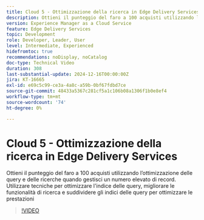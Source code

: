 ```yaml
---
title: Cloud 5 - Ottimizzazione della ricerca in Edge Delivery Services
description: Ottieni il punteggio del faro a 100 acquisti utilizzando l’ottimizzazione delle query e delle ricerche quando gestisci un numero elevato di record.
version: Experience Manager as a Cloud Service
feature: Edge Delivery Services
topic: Development
role: Developer, Leader, User
level: Intermediate, Experienced
hidefromtoc: true
recommendations: noDisplay, noCatalog
doc-type: Technical Video
duration: 308
last-substantial-update: 2024-12-16T00:00:00Z
jira: KT-16665
exl-id: e69c5c99-ce3a-4a8c-a59b-0bf67fdbd7ce
source-git-commit: 48433a5367c281cf5a1c106b08a1306f1b0e8ef4
workflow-type: tm+mt
source-wordcount: '74'
ht-degree: 0%

---
```


# Cloud 5 - Ottimizzazione della ricerca in Edge Delivery Services

Ottieni il punteggio del faro a 100 acquisti utilizzando l’ottimizzazione delle query e delle ricerche quando gestisci un numero elevato di record. Utilizzare tecniche per ottimizzare l&#39;indice delle query, migliorare le funzionalità di ricerca e suddividere gli indici delle query per ottimizzare le prestazioni

>[!VIDEO](https://video.tv.adobe.com/v/3440986/?learn=on&enablevpops&captions=ita)
